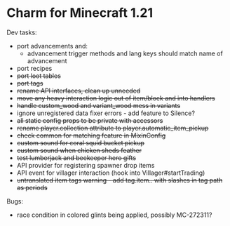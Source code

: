 # Charm for Minecraft 1.21

Dev tasks:
- port advancements and:
  - advancement trigger methods and lang keys should match name of advancement
- port recipes
- ~~port loot tables~~
- ~~port tags~~
- ~~rename API interfaces, clean up unneeded~~
- ~~move any heavy interaction logic out of item/block and into handlers~~
- ~~handle custom_wood and variant_wood mess in variants~~
- ignore unregistered data fixer errors - add feature to Silence?
- ~~all static config props to be private with accessors~~
- ~~rename player.collection attribute to player.automatic_item_pickup~~
- ~~check common for matching feature in MixinConfig~~
- ~~custom sound for coral squid bucket pickup~~
- ~~custom sound when chicken sheds feather~~
- ~~test lumberjack and beekeeper hero gifts~~
- API provider for registering spawner drop items 
- API event for villager interaction (hook into Villager#startTrading)
- ~~untranslated item tags warning - add tag.item.<namespace>.<path> with slashes in tag path as periods~~

Bugs:
- race condition in colored glints being applied, possibly MC-272311?